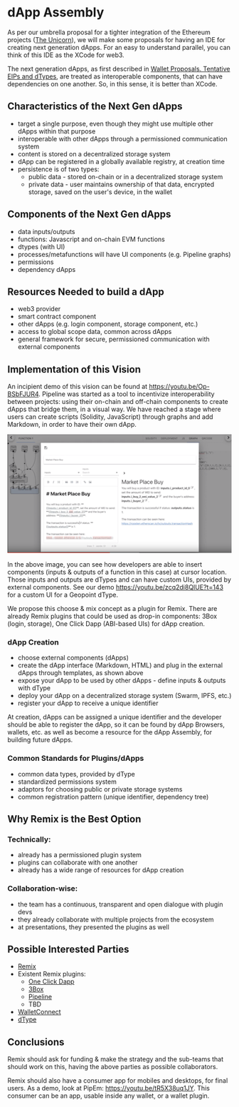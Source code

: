 # dApp Assembly


As per our umbrella proposal for a tighter integration of the Ethereum projects ([The Unicorn](../The_Ethereum_Unicorn.md)), we will make some proposals for having an IDE for creating next generation dApps. For an easy to understand parallel, you can think of this IDE as the XCode for web3.

The next generation dApps, as first described in [Wallet Proposals. Tentative EIPs and dTypes](./Wallet_Proposals.Tentative_EIPs_and_dTypes.md), are treated as interoperable components, that can have dependencies on one another. So, in this sense, it is better than XCode.


## Characteristics of the Next Gen dApps

- target a single purpose, even though they might use multiple other dApps within that purpose
- interoperable with other dApps through a permissioned communication system
- content is stored on a decentralized storage system
- dApp can be registered in a globally available registry, at creation time
- persistence is of two types:
  - public data - stored on-chain or in a decentralized storage system
  - private data - user maintains ownership of that data, encrypted storage, saved on the user's device, in the wallet

## Components of the Next Gen dApps

- data inputs/outputs
- functions: Javascript and on-chain EVM functions
- dtypes (with UI)
- processes/metafunctions will have UI components (e.g. Pipeline graphs)
- permissions
- dependency dApps

## Resources Needed to build a dApp

- web3 provider
- smart contract component
- other dApps (e.g. login component, storage component, etc.)
- access to global scope data, common across dApps
- general framework for secure, permissioned communication with external components


## Implementation of this Vision

An incipient demo of this vision can be found at https://youtu.be/Op-BSbFJUR4. Pipeline was started as a tool to incentivize interoperability between projects: using their on-chain and off-chain components to create dApps that bridge them, in a visual way. We have reached a stage where users can create scripts (Solidity, JavaScript) through graphs and add Markdown, in order to have their own dApp.

![PipEm Assembly](../assets/pipem_assembly.png)

In the above image, you can see how developers are able to insert components (inputs & outputs of a function in this case) at cursor location. Those inputs and outputs are dTypes and can have custom UIs, provided by external components. See our demo https://youtu.be/zcq2di8QIUE?t=143 for a custom UI for a Geopoint dType.


We propose this choose & mix concept as a plugin for Remix. There are already Remix plugins that could be used as drop-in components: 3Box (login, storage), One Click Dapp (ABI-based UIs) for dApp creation.

### dApp Creation

- choose external components (dApps)
- create the dApp interface (Markdown, HTML) and plug in the external dApps through templates, as shown above
- expose your dApp to be used by other dApps - define inputs & outputs with dType
- deploy your dApp on a decentralized storage system (Swarm, IPFS, etc.)
- register your dApp to receive a unique identifier

At creation, dApps can be assigned a unique identifier and the developer should be able to register the dApp, so it can be found by dApp Browsers, wallets, etc. as well as become a resource for the dApp Assembly, for building future dApps.

### Common Standards for Plugins/dApps

- common data types, provided by dType
- standardized permissions system
- adaptors for choosing public or private storage systems
- common registration pattern (unique identifier, dependency tree)

## Why Remix is the Best Option

### Technically:

- already has a permissioned plugin system
- plugins can collaborate with one another
- already has a wide range of resources for dApp creation

### Collaboration-wise:

- the team has a continuous, transparent and open dialogue with plugin devs
- they already collaborate with multiple projects from the ecosystem
- at presentations, they presented the plugins as well


## Possible Interested Parties

- [Remix](https://remix.ethereum.org)
- Existent Remix plugins:
    - [One Click Dapp](https://oneclickdapp.com)
    - [3Box](https://3box.io/)
    - [Pipeline](https://github.com/pipeos-one/pipeline)
    - TBD
- [WalletConnect](https://walletconnect.org)
- [dType](https://github.com/pipeos-one/dType)



## Conclusions

Remix should ask for funding & make the strategy and the sub-teams that should work on this, having the above parties as possible collaborators.

Remix should also have a consumer app for mobiles and desktops, for final users. As a demo, look at PipEm: https://youtu.be/tR5X38uq1JY. This consumer can be an app, usable inside any wallet, or a wallet plugin.
